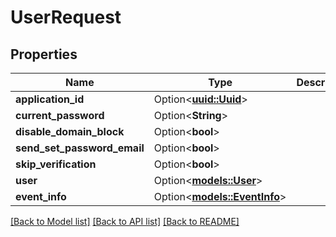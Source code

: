 # UserRequest

## Properties

Name | Type | Description | Notes
------------ | ------------- | ------------- | -------------
**application_id** | Option<[**uuid::Uuid**](uuid::Uuid.md)> |  | [optional]
**current_password** | Option<**String**> |  | [optional]
**disable_domain_block** | Option<**bool**> |  | [optional]
**send_set_password_email** | Option<**bool**> |  | [optional]
**skip_verification** | Option<**bool**> |  | [optional]
**user** | Option<[**models::User**](User.md)> |  | [optional]
**event_info** | Option<[**models::EventInfo**](EventInfo.md)> |  | [optional]

[[Back to Model list]](../README.md#documentation-for-models) [[Back to API list]](../README.md#documentation-for-api-endpoints) [[Back to README]](../README.md)


